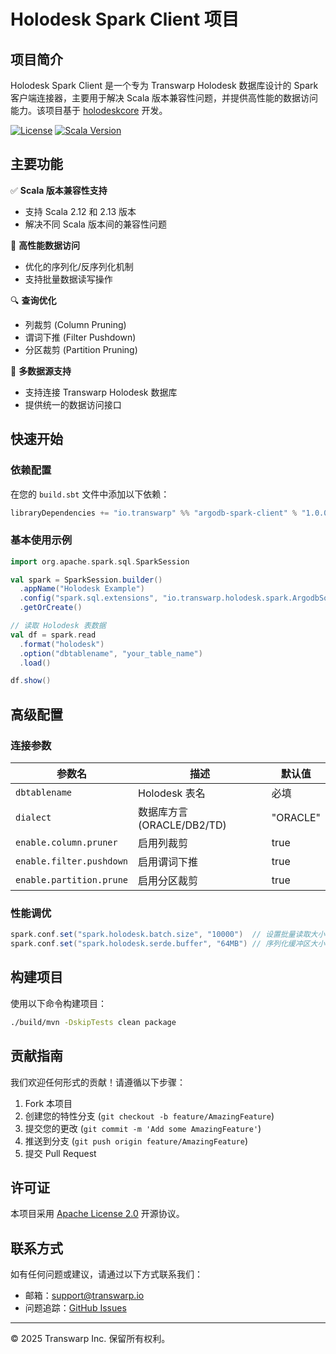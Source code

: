 # Holodesk Spark Client 项目

## 项目简介

Holodesk Spark Client 是一个专为 Transwarp Holodesk 数据库设计的 Spark 客户端连接器，主要用于解决 Scala 版本兼容性问题，并提供高性能的数据访问能力。该项目基于 [holodeskcore](http://172.16.1.41/ze.zhang/holodeskcore/commits/WARP-106872-8.31) 开发。

[![License](https://img.shields.io/badge/license-Apache%202.0-blue.svg)](LICENSE)
[![Scala Version](https://img.shields.io/badge/scala-2.12/2.13-brightgreen.svg)](https://www.scala-lang.org/)

## 主要功能

✅ **Scala 版本兼容性支持**  
- 支持 Scala 2.12 和 2.13 版本
- 解决不同 Scala 版本间的兼容性问题

🚀 **高性能数据访问**  
- 优化的序列化/反序列化机制
- 支持批量数据读写操作

🔍 **查询优化**  
- 列裁剪 (Column Pruning)
- 谓词下推 (Filter Pushdown)
- 分区裁剪 (Partition Pruning)

💾 **多数据源支持**  
- 支持连接 Transwarp Holodesk 数据库
- 提供统一的数据访问接口

## 快速开始

### 依赖配置

在您的 `build.sbt` 文件中添加以下依赖：

```scala
libraryDependencies += "io.transwarp" %% "argodb-spark-client" % "1.0.0"
```

### 基本使用示例

```scala
import org.apache.spark.sql.SparkSession

val spark = SparkSession.builder()
  .appName("Holodesk Example")
  .config("spark.sql.extensions", "io.transwarp.holodesk.spark.ArgodbSource")
  .getOrCreate()

// 读取 Holodesk 表数据
val df = spark.read
  .format("holodesk")
  .option("dbtablename", "your_table_name")
  .load()

df.show()
```

## 高级配置

### 连接参数

| 参数名 | 描述 | 默认值 |
|--------|------|--------|
| `dbtablename` | Holodesk 表名 | 必填 |
| `dialect` | 数据库方言 (ORACLE/DB2/TD) | "ORACLE" |
| `enable.column.pruner` | 启用列裁剪 | true |
| `enable.filter.pushdown` | 启用谓词下推 | true |
| `enable.partition.prune` | 启用分区裁剪 | true |

### 性能调优

```scala
spark.conf.set("spark.holodesk.batch.size", "10000")  // 设置批量读取大小
spark.conf.set("spark.holodesk.serde.buffer", "64MB") // 序列化缓冲区大小
```

## 构建项目

使用以下命令构建项目：

```bash
./build/mvn -DskipTests clean package
```

## 贡献指南

我们欢迎任何形式的贡献！请遵循以下步骤：

1. Fork 本项目
2. 创建您的特性分支 (`git checkout -b feature/AmazingFeature`)
3. 提交您的更改 (`git commit -m 'Add some AmazingFeature'`)
4. 推送到分支 (`git push origin feature/AmazingFeature`)
5. 提交 Pull Request

## 许可证

本项目采用 [Apache License 2.0](LICENSE) 开源协议。

## 联系方式

如有任何问题或建议，请通过以下方式联系我们：

- 邮箱：support@transwarp.io
- 问题追踪：[GitHub Issues](https://github.com/TranswarpCN/argodb-spark-client/issues)

---

© 2025 Transwarp Inc. 保留所有权利。

